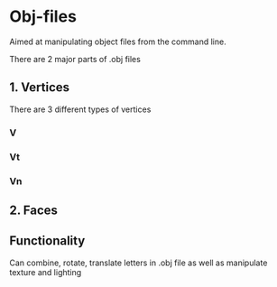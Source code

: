 # Obj-files
Aimed at manipulating object files from the command line.

There are 2 major parts of .obj files
## 1. Vertices
There are 3 different types of vertices

### V
### Vt 
### Vn

## 2. Faces

 

## Functionality
Can combine, rotate, translate letters in .obj file as well as manipulate texture and lighting
